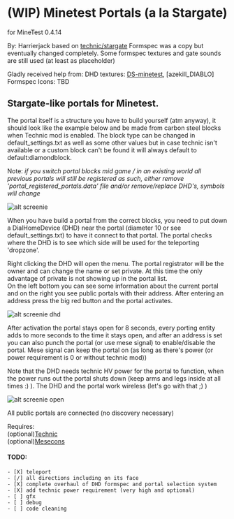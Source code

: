 # (WIP) Minetest Portals (a la Stargate)
for MineTest 0.4.14


By: Harrierjack based on [technic/stargate](https://github.com/minetest-technic/stargate)
Formspec was a copy but eventually changed completely. Some formspec textures and gate sounds are still used (at least as placeholder)

Gladly received help from:
DHD textures: [DS-minetest](https://forum.minetest.net/viewtopic.php?f=9&t=9632), [azekill_DIABLO] 
Formspec Icons: TBD


## Stargate-like portals for Minetest.



The portal itself is a structure you have to build yourself (atm anyway), it should look like the example below and be made from carbon steel blocks when Technic mod is enabled. The block type can be changed in default_settings.txt as well as some other values but in case technic isn't available or a custom block can't be found it will always default to default:diamondblock.

Note: _if you switch portal blocks mid game / in an existing world all previous portals will still be registered as such, either remove 'portal_registered_portals.data' file and/or remove/replace DHD's, symbols will change_

![alt screenie](https://raw.githubusercontent.com/harrierjack/portal_mgc/master/screenshot.jpg)


When you have build a portal from the correct blocks, you need to put down a DialHomeDevice (DHD) near the portal (diameter 10 or see default_settings.txt) to have it connect to that portal. The portal checks where the DHD is to see which side will be used for the teleporting 'dropzone'.

Right clicking the DHD will open the menu. The portal registrator will be the owner and can change the name or set private. At this time the only advantage of private is not showing up in the portal list.  
On the left bottom you can see some information about the current portal and on the right you see public portals with their address. After entering an address press the big red button and the portal activates. 

![alt screenie dhd](https://raw.githubusercontent.com/harrierjack/portal_mgc/master/screenshotdhd.jpg)


After activation the portal stays open for 8 seconds, every porting entity adds to more seconds to the time it stays open, and after an address is set you can also punch the portal (or use mese signal) to enable/disable the portal. Mese signal can keep the portal on (as long as there's power (or power requirement is 0 or without technic mod))

Note that the DHD needs technic HV power for the portal to function, when the power runs out the portal shuts down (keep arms and legs inside at all times :) ). The DHD and the portal work wireless (let's go with that ;) )


![alt screenie open](https://raw.githubusercontent.com/harrierjack/portal_mgc/master/screenshotportalon.jpg)


All public portals are connected (no discovery necessary)

Requires:  
(optional)[Technic](https://github.com/minetest-technic/technic)  
(optional)[Mesecons](https://github.com/jeija/minetest-mod-mesecons)

#### TODO:
	- [X] teleport
	- [/] all directions including on its face
	- [X] complete overhaul of DHD formspec and portal selection system
	- [X] add technic power requirement (very high and optional)
	- [ ] gfx
	- [ ] debug
	- [ ] code cleaning



